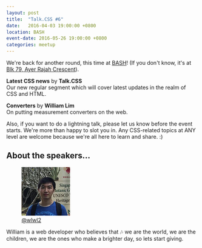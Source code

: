```yaml
---
layout: post
title:  "Talk.CSS #6"
date:   2016-04-03 19:00:00 +0800
location: BASH
event-date: 2016-05-26 19:00:00 +0800
categories: meetup
---
```


We're back for another round, this time at [BASH](http://www.infocomminvestments.com/BASH.html)! (If you don't know, it's at [Blk 79, Ayer Rajah Crescent](https://www.google.com.sg/maps/place/BASH/@1.2979709,103.78524,17z/data=!3m1!4b1!4m5!3m4!1s0x31da1a4fe5b64c39:0x59c44d4a72e2e7d9!8m2!3d1.2979655!4d103.7874287)).

**Latest CSS news** by **Talk.CSS**  
Our new regular segment which will cover latest updates in the realm of CSS and HTML.

**Converters** by **William Lim**  
On putting measurement converters on the web.

Also, if you want to do a lightning talk, please let us know before the event starts. We're more than happy to slot you in. Any CSS-related topics at ANY level are welcome because we're all here to learn and share. :)

## About the speakers...

<div class="o-flex c-speakers">

  <div class="o-flex3__item c-speaker">
    <figure>
      <img class="c-speaker__img" src="/img/talk-6/william.jpg" srcset="/img/talk-6/william@2x.jpg 2x" alt="William Lim"/>
      <figcaption><a class="c-speaker__link" href="https://github.com/wlwl2">@wlwl2</a></figcaption>
    </figure>
    <p class="c-speaker__intro">William is a web developer who believes that 🎶 we are the world, we are the children, we are the ones who make a brighter day, so lets start giving.</p>
  </div>

</div>


